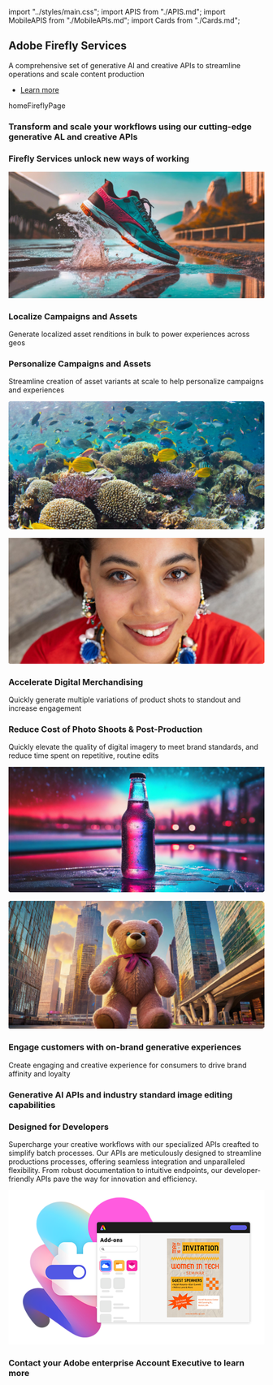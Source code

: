 import "../styles/main.css";
import APIS from "./APIS.md";
import MobileAPIS from "./MobileAPIs.md";
import Cards from "./Cards.md";

<Hero slots="heading, text, buttons, assetsImg" customLayout variant="halfwidth" className="fireflyService-hero" />

## Adobe Firefly Services

A comprehensive set of generative AI and creative APIs to streamline operations and scale content production

- [Learn more](https://developer.adobe.com/express/add-ons)

homeFireflyPage

<TextBlock slots="heading" className="fireflyAnnouncement" theme="light"/>

### Transform and scale your workflows using our cutting-edge generative AL and creative APIs

<WrapperComponent slots="content" repeat="1" theme="light" className="cardsWrapper" />

<Cards />

<TextBlock slots="heading" className="fireflyAnnouncement creative-cloud-apiWays" theme="lightest"/>

### Firefly Services unlock new ways of working

<TextBlock slots="image, heading, text" className="campaigns" />

![Localize Campaigns and Assets](../images/ad_campaigns.png)

### Localize Campaigns and Assets

Generate localized asset renditions in bulk to power experiences across geos
  
<TextBlock slots="heading, text , image" className="campaigns" />

### Personalize Campaigns and Assets

Streamline creation of asset variants at scale to help personalize campaigns and experiences

![Personalize Campaigns & Assets](../images/campaigns_assets.png)

<TextBlock slots="image, heading, text" className="campaigns" />

![Accelerate Digital Merchandising](../images/digital_merchandising.png)

### Accelerate Digital Merchandising

Quickly generate multiple variations of product shots to standout and increase engagement
  
<TextBlock slots="heading, text , image" className="campaigns" />

### Reduce Cost of Photo Shoots & Post-Production

Quickly elevate the quality of digital imagery to meet brand standards, and reduce time spent on repetitive, routine edits

![Reduce Cost of Photo Shoots](../images/photoshoot.png) 

<TextBlock slots="image, heading, text" className="campaigns" />

![Engage Customers with On-Brand Generative Experiences](../images/brand_generative.png)

### Engage customers with on-brand generative experiences

Create engaging and creative experience for consumers to drive brand affinity and loyalty 

<TextBlock slots="heading" className="fireflyAnnouncement" theme="light"/>

### Generative AI APIs and industry standard image editing capabilities

<WrapperComponent slots="content" repeat="1" theme="light" className="wrapperForDisplayListItems" />

<APIS />

<WrapperComponent slots="content" repeat="1" theme="light" className="mobileWrapper" />

<MobileAPIS />

<TextBlock slots="heading, text , image" className="designedForDevlopers" />

### Designed for Developers

Supercharge your creative workflows with our specialized APIs creafted to simplify batch processes. Our APIs are meticulously designed to streamline productions processes, offering seamless integration and unparalleled flexibility. From robust documentation to intuitive endpoints, our developer-friendly APIs pave the way for innovation and efficiency.

![Screenshot 1](../images/AddOn.png)

<TextBlock slots="heading" className="fireflyAnnouncement" theme="lightest"/>

### Contact your Adobe enterprise Account Executive to learn more
